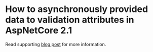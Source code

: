 # How to asynchronously provided data to validation attributes in AspNetCore 2.1

Read supporting [blog post](https://rossjayjones.github.io/dotnetcore/aspnetcore/mvc/dotnet/2018/09/09/injecting-services-into-validation-attributes-aspnetcore.html) for more information.